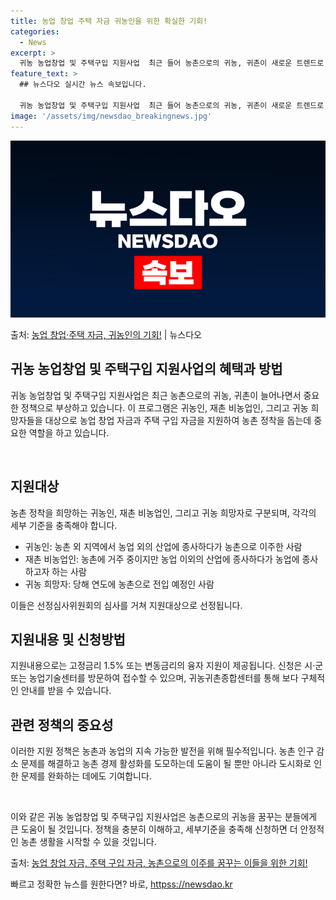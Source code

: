```yaml
---
title: 농업 창업 주택 자금 귀농인을 위한 확실한 기회!
categories:
  - News
excerpt: >
  귀농 농업창업 및 주택구입 지원사업  최근 들어 농촌으로의 귀농, 귀촌이 새로운 트렌드로 자리 잡고 있습니다…
feature_text: >
  ## 뉴스다오 실시간 뉴스 속보입니다.

  귀농 농업창업 및 주택구입 지원사업  최근 들어 농촌으로의 귀농, 귀촌이 새로운 트렌드로 자리 잡고 있습니다…
image: '/assets/img/newsdao_breakingnews.jpg'
---
```


![뉴스다오 속보](/assets/img/newsdao_breakingnews.jpg)

<p>출처: <a href="httpss://newsdao.kr/4686" rel="dofollow">농업 창업·주택 자금, 귀농인의 기회!</a> | 뉴스다오</p>

<h2 data-ke-size="size26">귀농 농업창업 및 주택구입 지원사업의 혜택과 방법</h2>

귀농 농업창업 및 주택구입 지원사업은 최근 농촌으로의 귀농, 귀촌이 늘어나면서 중요한 정책으로 부상하고 있습니다. 이 프로그램은 귀농인, 재촌 비농업인, 그리고 귀농 희망자들을 대상으로 농업 창업 자금과 주택 구입 자금을 지원하여 농촌 정착을 돕는데 중요한 역할을 하고 있습니다.

<p data-ke-size="size16">&nbsp;</p>

<h2 data-ke-size="size24">지원대상</h2>
농촌 정착을 희망하는 귀농인, 재촌 비농업인, 그리고 귀농 희망자로 구분되며, 각각의 세부 기준을 충족해야 합니다. 

<ul>
    <li>귀농인: 농촌 외 지역에서 농업 외의 산업에 종사하다가 농촌으로 이주한 사람</li>
    <li>재촌 비농업인: 농촌에 거주 중이지만 농업 이외의 산업에 종사하다가 농업에 종사하고자 하는 사람</li>
    <li>귀농 희망자: 당해 연도에 농촌으로 전입 예정인 사람</li>
</ul>
이들은 선정심사위원회의 심사를 거쳐 지원대상으로 선정됩니다.

<h2 data-ke-size="size24">지원내용 및 신청방법</h2>
지원내용으로는 고정금리 1.5% 또는 변동금리의 융자 지원이 제공됩니다. 신청은 시·군 또는 농업기술센터를 방문하여 접수할 수 있으며, 귀농귀촌종합센터를 통해 보다 구체적인 안내를 받을 수 있습니다.

<h2 data-ke-size="size24">관련 정책의 중요성</h2>
이러한 지원 정책은 농촌과 농업의 지속 가능한 발전을 위해 필수적입니다. 농촌 인구 감소 문제를 해결하고 농촌 경제 활성화를 도모하는데 도움이 될 뿐만 아니라 도시화로 인한 문제를 완화하는 데에도 기여합니다.

<p data-ke-size="size16">&nbsp;</p>

이와 같은 귀농 농업창업 및 주택구입 지원사업은 농촌으로의 귀농을 꿈꾸는 분들에게 큰 도움이 될 것입니다. 정책을 충분히 이해하고, 세부기준을 충족해 신청하면 더 안정적인 농촌 생활을 시작할 수 있을 것입니다.

출처: <a href="httpss://newsdao.kr/4686">농업 창업 자금, 주택 구입 자금, 농촌으로의 이주를 꿈꾸는 이들을 위한 기회!</a> 

빠르고 정확한 뉴스를 원한다면? 바로, <a href="httpss://newsdao.kr" rel="dofollow">httpss://newsdao.kr</a>



